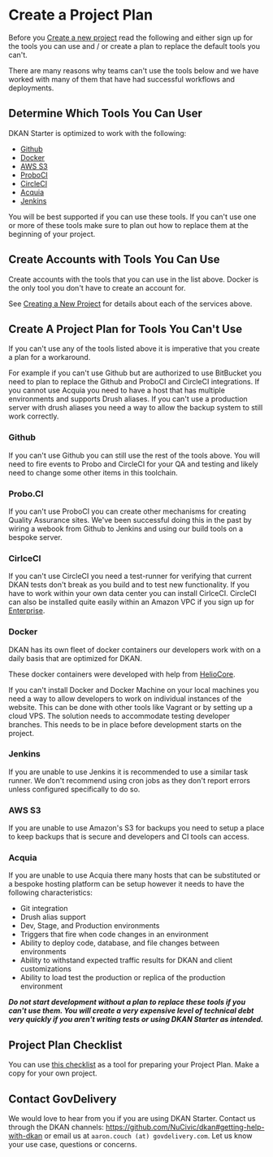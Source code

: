 # Create a Project Plan

Before you [Create a new project](creating-a-new-project.md) read the following and either sign up for the tools you can use and / or create a plan to replace the default tools you can't.

There are many reasons why teams can't use the tools below and we have worked with many of them that have had successful workflows and deployments.

## Determine Which Tools You Can User

DKAN Starter is optimized to work with the following:

* [Github](http://github.com)
* [Docker](http://docker.io)
* [AWS S3](https://aws.amazon.com/s3/)
* [ProboCI](http://probo.ci)
* [CircleCI](http://circleci.com)
* [Acquia](http://acquia.com)
* [Jenkins](https://jenkins.io)

You will be best supported if you can use these tools. If you can't use one or more of these tools make sure to plan out how to replace them at the beginning of your project.

## Create Accounts with Tools You Can Use

Create accounts with the tools that you can use in the list above. Docker is the only tool you don't have to create an account for.

See [Creating a New Project](creating-a-new-project.md) for details about each of the services above.

## Create A Project Plan for Tools You Can't Use

If you can't use any of the tools listed above it is imperative that you create a plan for a workaround.

For example if you can't use Github but are authorized to use BitBucket you need to plan to replace the Github and ProboCI and CircleCI integrations. If you cannot use Acquia you need to have a host that has multiple environments and supports Drush aliases. If you can't use a production server with drush aliases you need a way to allow the backup system to still work correctly.

### Github
If you can't use Github you can still use the rest of the tools above. You will need to fire events to Probo and CircleCI for your QA and testing and likely need to change some other items in this toolchain.

### Probo.CI

If you can't use ProboCI you can create other mechanisms for creating Quality Assurance sites. We've been successful doing this in the past by wiring a webook from Github to Jenkins and using our build tools on a bespoke server.

### CirlceCI

If you can't use CircleCI you need a test-runner for verifying that current DKAN tests don't break as you build and to test new functionality. If you have to work within your own data center you can install CirlceCI. CircleCI can also be installed quite easily within an Amazon VPC if you sign up for [Enterprise](https://circleci.com/enterprise/).

### Docker

DKAN has its own fleet of docker containers our developers work with on a daily basis that are optimized for DKAN.

These docker containers were developed with help from [HelioCore](https://heliocore.com/).

If you can't install Docker and Docker Machine on your local machines you need a way to allow developers to work on individual instances of the website. This can be done with other tools like Vagrant or by setting up a cloud VPS. The solution needs to accommodate testing developer branches. This needs to be in place before development starts on the project.

### Jenkins
If you are unable to use Jenkins it is recommended to use a similar task runner. We don't recommend using cron jobs as they don't report errors unless configured specifically to do so.

### AWS S3
If you are unable to use Amazon's S3 for backups you need to setup a place to keep backups that is secure and developers and CI tools can access.

### Acquia
If you are unable to use Acquia there many hosts that can be substituted or a bespoke hosting platform can be setup however it needs to have the following characteristics:

* Git integration
* Drush alias support
* Dev, Stage, and Production environments
* Triggers that fire when code changes in an environment
* Ability to deploy code, database, and file changes between environments
* Ability to withstand expected traffic results for DKAN and client customizations
* Ability to load test the production or replica of the production environment

***Do not start development without a plan to replace these tools if you can't use them. You will create a very expensive level of technical debt very quickly if you aren't writing tests or using DKAN Starter as intended.***

## Project Plan Checklist

You can use [this checklist](https://docs.google.com/spreadsheets/d/167rJVtwfg5S5kBdsbr34i27nDR3-u8Ligh4lypobips/edit#gid=0) as a tool for preparing your Project Plan. Make a copy for your own project.

## Contact GovDelivery

We would love to hear from you if you are using DKAN Starter. Contact us through the DKAN channels: https://github.com/NuCivic/dkan#getting-help-with-dkan or email us at ``aaron.couch (at) govdelivery.com``. Let us know your use case, questions or concerns.
